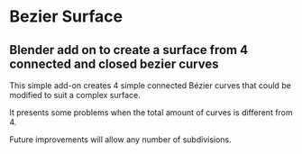 <h1>Bezier Surface</h1>
<h2>Blender add on to create a surface from 4 connected and closed bezier curves</h2>
<p>This simple add-on creates 4 simple connected Bézier curves that could be modified to suit a complex surface.</p>
<p>It presents some problems when the total amount of curves is different from 4.</p>
<p>Future improvements will allow any number of subdivisions.</p>
